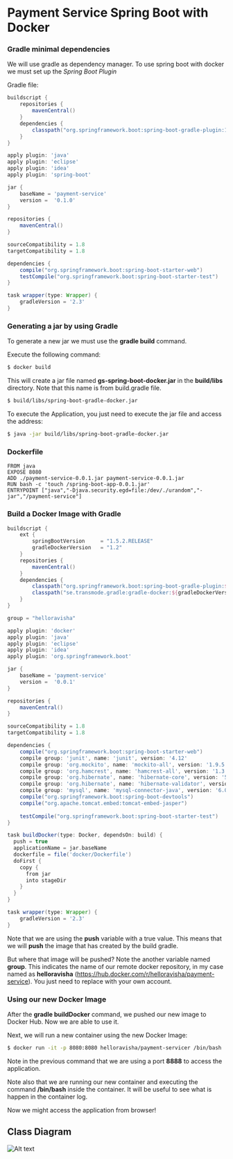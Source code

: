 # Payment Service Spring  Boot with Docker

### Gradle minimal dependencies

We will use gradle as dependency manager. To use spring boot with docker we must set up the *Spring Boot Plugin*

Gradle file:

```gradle
buildscript {
    repositories {
        mavenCentral()
    }
    dependencies {
        classpath("org.springframework.boot:spring-boot-gradle-plugin:1.3.3.RELEASE")
    }
}

apply plugin: 'java'
apply plugin: 'eclipse'
apply plugin: 'idea'
apply plugin: 'spring-boot'

jar {
    baseName = 'payment-service'
    version =  '0.1.0'
}

repositories {
    mavenCentral()
}

sourceCompatibility = 1.8
targetCompatibility = 1.8

dependencies {
    compile("org.springframework.boot:spring-boot-starter-web")
    testCompile("org.springframework.boot:spring-boot-starter-test")
}

task wrapper(type: Wrapper) {
    gradleVersion = '2.3'
}
```


### Generating a jar by using Gradle

To generate a new jar we must use the **gradle build** command. 

Execute the following command:

```bash
$ docker build
```

This will create a jar file named **gs-spring-boot-docker.jar** in the **build/libs** directory. Note that this name is from build.gradle file.

```bash
$ build/libs/spring-boot-gradle-docker.jar
```

To execute the Application, you just need to execute the jar file and access the address:

```bash
$ java -jar build/libs/spring-boot-gradle-docker.jar 
```

### Dockerfile

```docker
FROM java
EXPOSE 8080
ADD ./payment-service-0.0.1.jar payment-service-0.0.1.jar
RUN bash -c 'touch /spring-boot-app-0.0.1.jar'
ENTRYPOINT ["java","-Djava.security.egd=file:/dev/./urandom","-jar","/payment-service"]
```

### Build a Docker Image with Gradle

```gradle
buildscript {
    ext {
        springBootVersion     = "1.5.2.RELEASE"
        gradleDockerVersion   = "1.2"
    }
    repositories {
        mavenCentral()
    }
    dependencies {
        classpath("org.springframework.boot:spring-boot-gradle-plugin:${springBootVersion}")
        classpath("se.transmode.gradle:gradle-docker:${gradleDockerVersion}")
    }
}

group = "helloravisha"

apply plugin: 'docker'
apply plugin: 'java'
apply plugin: 'eclipse'
apply plugin: 'idea'
apply plugin: 'org.springframework.boot'

jar {
    baseName = 'payment-service'
    version =  '0.0.1'
}

repositories {
    mavenCentral()
}

sourceCompatibility = 1.8
targetCompatibility = 1.8

dependencies {
    compile("org.springframework.boot:spring-boot-starter-web")
    compile group: 'junit', name: 'junit', version: '4.12'
	compile group: 'org.mockito', name: 'mockito-all', version: '1.9.5'
	compile group: 'org.hamcrest', name: 'hamcrest-all', version: '1.3'
	compile group: 'org.hibernate', name: 'hibernate-core', version: '5.2.1.Final'
	compile group: 'org.hibernate', name: 'hibernate-validator', version: '5.2.4.Final'
	compile group: 'mysql', name: 'mysql-connector-java', version: '6.0.3'
    compile("org.springframework.boot:spring-boot-devtools")
    compile("org.apache.tomcat.embed:tomcat-embed-jasper")
	    
    testCompile("org.springframework.boot:spring-boot-starter-test")
}

task buildDocker(type: Docker, dependsOn: build) {
  push = true
  applicationName = jar.baseName
  dockerfile = file('docker/Dockerfile')
  doFirst {
    copy {
      from jar
      into stageDir
    }
  }
}

task wrapper(type: Wrapper) {
    gradleVersion = '2.3'
}

```

Note that we are using the **push** variable with a true value. This means that we will **push** the image that has created by the build gradle.

But where that image will be pushed? Note the another variable named **group**. This indicates the name of our remote docker repository, in my case named as **helloravisha** (https://hub.docker.com/r/helloravisha/payment-service). You just need to replace with your own account.

### Using our new Docker Image

After the **gradle buildDocker** command, we pushed our new image to Docker Hub. Now we are able to use it.

Next, we will run a new container using the new Docker Image:

```bash
$ docker run -it -p 8080:8080 helloravisha/payment-servicer /bin/bash
```

Note in the previous command that we are using a port **8888** to access the application.

Note also that we are running our new container and executing the command **/bin/bash** inside the container. It will be useful to see what is happen in the container log. 

Now we might access the application from browser! 




## Class Diagram

![Alt text](https://github.com/nguyensjsu/su18-202-java-geeks/blob/master/code/services/payment-service/UML/Project_Class_Diagram.png)



